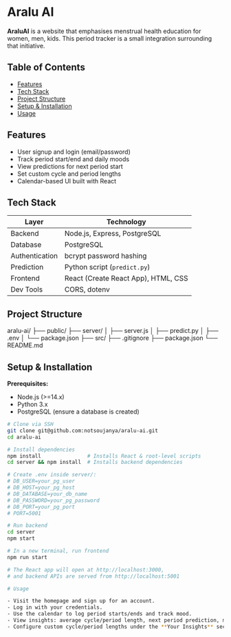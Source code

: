 # Aralu AI

**AraluAI** is a website that emphasises menstrual health education for women, men, kids. This period tracker is a small integration surrounding that initiative. 

##  Table of Contents

- [Features](#features)  
- [Tech Stack](#tech-stack)  
- [Project Structure](#project-structure)  
- [Setup & Installation](#setup--installation)  
- [Usage](#usage)  

##  Features

- User signup and login (email/password)  
- Track period start/end and daily moods  
- View predictions for next period start 
- Set custom cycle and period lengths  
- Calendar-based UI built with React

##  Tech Stack

| Layer        | Technology            |
|--------------|------------------------|
| Backend      | Node.js, Express, PostgreSQL |
| Database     | PostgreSQL             |
| Authentication | bcrypt password hashing |
| Prediction   | Python script (`predict.py`) |
| Frontend     | React (Create React App), HTML, CSS |
| Dev Tools    | CORS, dotenv           |

##  Project Structure

aralu-ai/
├── public/ 
├── server/
│ ├── server.js 
│ ├── predict.py 
│ ├── .env 
│ └── package.json
├── src/ 
├── .gitignore 
├── package.json 
└── README.md

##  Setup & Installation

**Prerequisites:**
- Node.js (>=14.x)
- Python 3.x
- PostgreSQL (ensure a database is created)

```bash
# Clone via SSH
git clone git@github.com:notsoujanya/aralu-ai.git
cd aralu-ai

# Install dependencies
npm install               # Installs React & root-level scripts
cd server && npm install  # Installs backend dependencies

# Create .env inside server/:
# DB_USER=your_pg_user
# DB_HOST=your_pg_host
# DB_DATABASE=your_db_name
# DB_PASSWORD=your_pg_password
# DB_PORT=your_pg_port
# PORT=5001

# Run backend
cd server
npm start

# In a new terminal, run frontend
npm run start

# The React app will open at http://localhost:3000,
# and backend APIs are served from http://localhost:5001

# Usage

- Visit the homepage and sign up for an account.  
- Log in with your credentials.  
- Use the calendar to log period starts/ends and track mood.  
- View insights: average cycle/period length, next period prediction, mood stats.  
- Configure custom cycle/period lengths under the **Your Insights** section.  